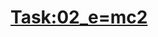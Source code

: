 # [Task:02_e=mc2](https://colab.research.google.com/drive/1SJ743vPtYkBTUL-DPkpOxlYfjgFfmJm-#scrollTo=gOWUhWb0l1Aq&line=2&uniqifier=1)